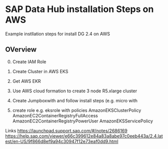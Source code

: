 # SAP Data Hub installation Steps on AWS
Example instllation steps for install DG 2.4 on AWS


OVerview
---------

0) Create IAM Role
1) Create Cluster in AWS EKS
2) Get AWS EKR
3) Use AWS cloud formation to create 3 node R5.xlarge  cluster 
3) Create Jumpboxwith and follow install steps  (e.g. micro with 



0)  create role   e.g. eksrole  with policies
  AmazonEKSClusterPolicy
 AmazonEC2ContainerRegistryFullAccess
  AmazonEC2ContainerRegistryPowerUser
  AmazonEKSServicePolicy




Links
https://launchpad.support.sap.com/#/notes/2686169
https://help.sap.com/viewer/e66c399612e84a83a8abe97c0eeb443a/2.4.latest/en-US/9f866d8ef9a94c30947f12e73eaf0dd9.html
